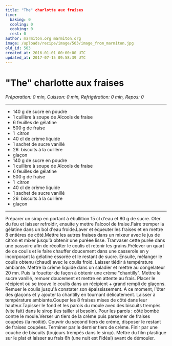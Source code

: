 ```yaml
---
title: "The" charlotte aux fraises
time:
  baking: 0
  cooling: 0
  cooking: 0
  rest: 0
author: marmiton.org marmiton.org
image: /uploads/recipe/image/503/image_from_marmiton.jpg
old_id: 503
created_at: 2016-01-01 00:00:00 UTC
updated_at: 2017-07-15 09:58:39 UTC
---
```


# "The" charlotte aux fraises

*Préparation: 0 min, Cuisson: 0 min, Refrigération: 0 min, Repos: 0*

---

- 140 g de sucre en poudre
- 1 cuillère à soupe de Alcools de fraise
- 6 feuilles de gélatine
- 500 g de fraise
- 1  citron
- 40 cl de crème liquide
- 1 sachet de sucre vanillé
- 26  biscuits à la cuillère
- glaçon
- 140 g de sucre en poudre
- 1 cuillère à soupe de Alcools de fraise
- 6 feuilles de gélatine
- 500 g de fraise
- 1  citron
- 40 cl de crème liquide
- 1 sachet de sucre vanillé
- 26  biscuits à la cuillère
- glaçon

---

 Préparer un sirop en portant à ébullition 15 cl d'eau et 80 g de sucre. Oter du feu et laisser refroidir, ensuite y mettre l'alcool de fraise.Faire tremper la gélatine dans un bol d'eau froide.Laver et équeuter les fraises et en mettre 8 entières de côté.Mettre les autres fraises dans un mixeur avec le jus de citron et mixer jusqu'à obtenir une puréee lisse. Tranvaser cette purée dans une passoire afin de récolter le coulis et retenir les grains.Prélever un quart de ce coulis et le faire chauffer doucement dans une casserole en y incorporant la gélatine essorée et le restant de sucre. Ensuite, mélanger le coulis obtenu (chaud) avec le coulis froid. Laisser tiédir à température ambiante. Mettre la crème liquide dans un saladier et mettre au congelateur 20 mn. Puis la fouetter de façon à obtenir une crème "chantilly". Mettre le sucre vanillé, remuer doucement et mettre en attente au frais. Placer le récipient où se trouve le coulis dans un récipient + grand rempli de glaçons. Remuer le coulis jusqu'à constater son épaississement. A ce moment, l'ôter des glaçons et y ajouter la chantilly en tournant délicatement. Laisser à température ambiante.Couper les 8 fraises mises de côté dans leur hauteur.Tapisser le fond et les parois du moule avec des biscuits trempés (vite fait) dans le sirop (les tailler si besoin). Pour les parois : côté bombé contre le moule.Verser un tiers de la crème puis parsemer de fraises coupées (la moitié). Couvrir du second tiers de crème, disposer le restant de fraises coupées. Terminer par le dernier tiers de crème. Finir par une couche de biscuits (toujours trempés dans le sirop). Mettre du film plastique sur le plat et laisser au frais 6h (une nuit est l'idéal) avant de démouler.
